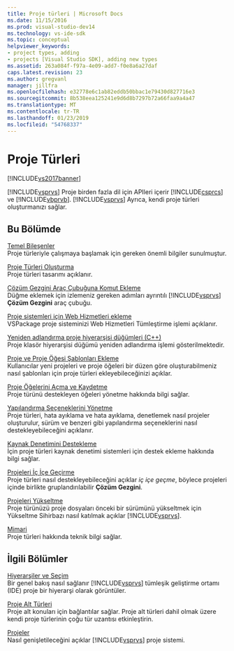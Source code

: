 ```yaml
---
title: Proje türleri | Microsoft Docs
ms.date: 11/15/2016
ms.prod: visual-studio-dev14
ms.technology: vs-ide-sdk
ms.topic: conceptual
helpviewer_keywords:
- project types, adding
- projects [Visual Studio SDK], adding new types
ms.assetid: 263a084f-f97a-4e09-add7-f0e8a6a27daf
caps.latest.revision: 23
ms.author: gregvanl
manager: jillfra
ms.openlocfilehash: e32778e6c1ab82eddb50bbac1e79430d827716e3
ms.sourcegitcommit: 8b538eea125241e9d6d8b7297b72a66faa9a4a47
ms.translationtype: MT
ms.contentlocale: tr-TR
ms.lasthandoff: 01/23/2019
ms.locfileid: "54768337"
---
```

# <a name="project-types"></a>Proje Türleri
[!INCLUDE[vs2017banner](../../includes/vs2017banner.md)]

[!INCLUDE[vsprvs](../../includes/vsprvs-md.md)] Proje birden fazla dil için APIleri içerir [!INCLUDE[csprcs](../../includes/csprcs-md.md)] ve [!INCLUDE[vbprvb](../../includes/vbprvb-md.md)]. [!INCLUDE[vsprvs](../../includes/vsprvs-md.md)] Ayrıca, kendi proje türleri oluşturmanızı sağlar.  
  
## <a name="in-this-section"></a>Bu Bölümde  
 [Temel Bileşenler](../../extensibility/internals/project-type-essentials.md)  
 Proje türleriyle çalışmaya başlamak için gereken önemli bilgiler sunulmuştur.  
  
 [Proje Türleri Oluşturma](../../extensibility/internals/creating-project-types.md)  
 Proje türleri tasarımı açıklanır.  
  
 [Çözüm Gezgini Araç Çubuğuna Komut Ekleme](../../extensibility/adding-a-command-to-the-solution-explorer-toolbar.md)  
 Düğme eklemek için izlemeniz gereken adımları ayrıntılı [!INCLUDE[vsprvs](../../includes/vsprvs-md.md)] **Çözüm Gezgini** araç çubuğu.  
  
 [Proje sistemleri için Web Hizmetleri ekleme](../../misc/adding-web-services-to-project-systems.md)  
 VSPackage proje sisteminizi Web Hizmetleri Tümleştirme işlemi açıklanır.  
  
 [Yeniden adlandırma proje hiyerarşisi düğümleri (C++)](../../misc/renaming-project-hierarchy-nodes-cpp.md)  
 Proje klasör hiyerarşisi düğümü yeniden adlandırma işlemi gösterilmektedir.  
  
 [Proje ve Proje Öğesi Şablonları Ekleme](../../extensibility/internals/adding-project-and-project-item-templates.md)  
 Kullanıcılar yeni projeleri ve proje öğeleri bir düzen göre oluşturabilmeniz nasıl şablonları için proje türleri ekleyebileceğinizi açıklar.  
  
 [Proje Öğelerini Açma ve Kaydetme](../../extensibility/internals/opening-and-saving-project-items.md)  
 Proje türünü destekleyen öğeleri yönetme hakkında bilgi sağlar.  
  
 [Yapılandırma Seçeneklerini Yönetme](../../extensibility/internals/managing-configuration-options.md)  
 Proje türleri, hata ayıklama ve hata ayıklama, denetlemek nasıl projeler oluşturulur, sürüm ve benzeri gibi yapılandırma seçeneklerini nasıl destekleyebileceğini açıklanır.  
  
 [Kaynak Denetimini Destekleme](../../extensibility/internals/supporting-source-control.md)  
 İçin proje türleri kaynak denetimi sistemleri için destek ekleme hakkında bilgi sağlar.  
  
 [Projeleri İç İçe Geçirme](../../extensibility/internals/nesting-projects.md)  
 Proje türleri nasıl destekleyebileceğini açıklar *iç içe geçme*, böylece projeleri içinde birlikte gruplandırılabilir **Çözüm Gezgini**.  
  
 [Projeleri Yükseltme](../../extensibility/internals/upgrading-projects.md)  
 Proje türünüzü proje dosyaları önceki bir sürümünü yükseltmek için Yükseltme Sihirbazı nasıl katılmak açıklar [!INCLUDE[vsprvs](../../includes/vsprvs-md.md)].  
  
 [Mimari](../../extensibility/internals/project-types-architecture.md)  
 Proje türleri hakkında teknik bilgi sağlar.  
  
## <a name="related-sections"></a>İlgili Bölümler  
 [Hiyerarşiler ve Seçim](../../extensibility/internals/hierarchies-and-selection.md)  
 Bir genel bakış nasıl sağlanır [!INCLUDE[vsprvs](../../includes/vsprvs-md.md)] tümleşik geliştirme ortamı (IDE) proje bir hiyerarşi olarak görüntüler.  
  
 [Proje Alt Türleri](../../extensibility/internals/project-subtypes.md)  
 Proje alt konuları için bağlantılar sağlar. Proje alt türleri dahil olmak üzere kendi proje türlerinin çoğu tür uzantısı etkinleştirin.  
  
 [Projeler](../../extensibility/internals/projects.md)  
 Nasıl genişletileceğini açıklar [!INCLUDE[vsprvs](../../includes/vsprvs-md.md)] proje sistemi.
